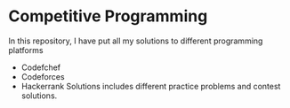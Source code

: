 # Competitive Programming

In this repository, I have put all my solutions to different programming platforms
- Codefchef
- Codeforces
- Hackerrank
Solutions includes different practice problems and contest solutions.